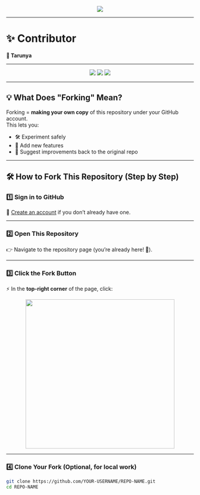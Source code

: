 <!-- Banner -->
<p align="center">
  <img src="https://capsule-render.vercel.app/api?type=waving&color=gradient&height=180&section=header&text=Fork%20This%20Repo!&fontSize=40&fontAlignY=35&animation=fadeIn&fontColor=fff"/>
</p>

---

# ✨ Contributor

**👤 Tarunya**

---

<p align="center">
  <img src="https://img.shields.io/badge/Fork%20Guide-Beginner%20Friendly-brightgreen?style=for-the-badge&logo=github"/>
  <img src="https://img.shields.io/badge/Stars%20Welcome-⭐⭐⭐-yellow?style=for-the-badge"/>
  <img src="https://img.shields.io/badge/PRs-Open%20to%20Contributions-blue?style=for-the-badge"/>
</p>

---

## 💡 What Does "Forking" Mean?

Forking = **making your own copy** of this repository under your GitHub account.  
This lets you:

- 🛠️ Experiment safely
- 🚀 Add new features
- 🔄 Suggest improvements back to the original repo

---

## 🛠️ How to Fork This Repository (Step by Step)

### 1️⃣ Sign in to GitHub

🔑 [Create an account](https://github.com/join) if you don’t already have one.

---

### 2️⃣ Open This Repository

👉 Navigate to the repository page (you’re already here! 🎉).

---

### 3️⃣ Click the **Fork** Button

⚡ In the **top-right corner** of the page, click:

<p align="center">
  <img src="https://docs.github.com/assets/cb-23923/images/help/repository/fork_button.png" width="400"/>
</p>

---

### 4️⃣ Clone Your Fork (Optional, for local work)

```bash
git clone https://github.com/YOUR-USERNAME/REPO-NAME.git
cd REPO-NAME
```

